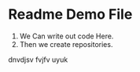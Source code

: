 # Readme Demo File 

1. We Can write out code Here.
2. Then we create repositories.

<write Your Code Here>
dnvdjsv fvjfv
uyuk